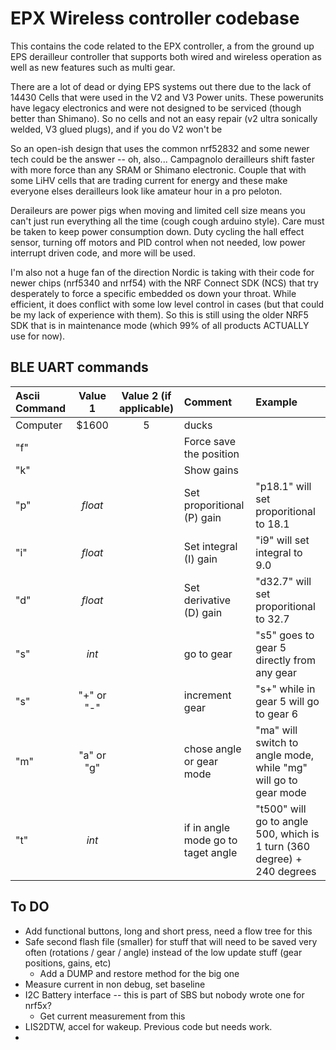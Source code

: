 # EPX Wireless controller codebase

This contains the code related to the EPX controller, a from the ground up EPS derailleur controller that supports both wired and wireless operation as well as new features such as multi gear. 

There are a lot of dead or dying EPS systems out there due to the lack of 14430 Cells that were used in the V2 and V3 Power units. These powerunits have legacy electronics and were not designed to be serviced (though better than Shimano). So no cells and not an easy repair (v2 ultra sonically welded, V3 glued plugs), and if you do V2 won't be 

So an open-ish design that uses the common nrf52832 and some newer tech could be the answer -- oh, also... Campagnolo derailleurs shift faster with more force than any SRAM or Shimano electronic. Couple that with some LiHV cells that are trading current for energy and these make everyone elses derailleurs look like amateur hour in a pro peloton.

Deraileurs are power pigs when moving and limited cell size means you can't just run everything all the time (cough cough arduino style). Care must be taken to keep power consumption down. Duty cycling the hall effect sensor, turning off motors and PID control when not needed, low power interrupt driven code, and more will be used.

I'm also not a huge fan of the direction Nordic is taking with their code for newer chips (nrf5340 and nrf54) with the NRF Connect SDK (NCS) that try desperately to force a specific embedded os down your throat. While efficient, it does conflict with some low level control in cases (but that could be my lack of experience with them). So this is still using the older NRF5 SDK that is in maintenance mode (which 99% of all products ACTUALLY use for now).

## BLE UART commands

| Ascii Command | Value 1 | Value 2 (if applicable) | Comment | Example |
| :------- | :----: | :---: | :--- | :--- |
| Computer | $1600 | 5 | ducks |
| "f" |  |  | Force save the position |
| "k" |  |  | Show gains |
| "p" | _float_  |  | Set proporitional (P) gain | "p18.1" will set proporitional to 18.1 |
| "i" | _float_  |  | Set integral (I) gain | "i9" will set integral to 9.0 |
| "d" | _float_  |  | Set derivative (D) gain | "d32.7" will set proporitional to 32.7 |
| "s" | _int_  |  | go to gear | "s5" goes to gear 5 directly from any gear|
| "s" | "+" or "-"  |  | increment gear | "s+" while in gear 5 will go to gear 6|
| "m" | "a" or "g"  |  | chose angle or gear mode | "ma" will switch to angle mode, while "mg" will go to gear mode|
| "t" | _int_  |  | if in angle mode go to taget angle | "t500" will go to angle 500, which is 1 turn (360 degree) + 240 degrees|


## To DO
- Add functional buttons, long and short press, need a flow tree for this
- Safe second flash file (smaller) for stuff that will need to be saved very often (rotations / gear / angle)  instead of the low update stuff (gear positions, gains, etc)
  - Add a DUMP and restore method for the big one
- Measure current in non debug, set baseline
- I2C Battery interface -- this is part of SBS but nobody wrote one for nrf5x?
  - Get current measurement from this
- LIS2DTW, accel for wakeup. Previous code but needs work.
- 